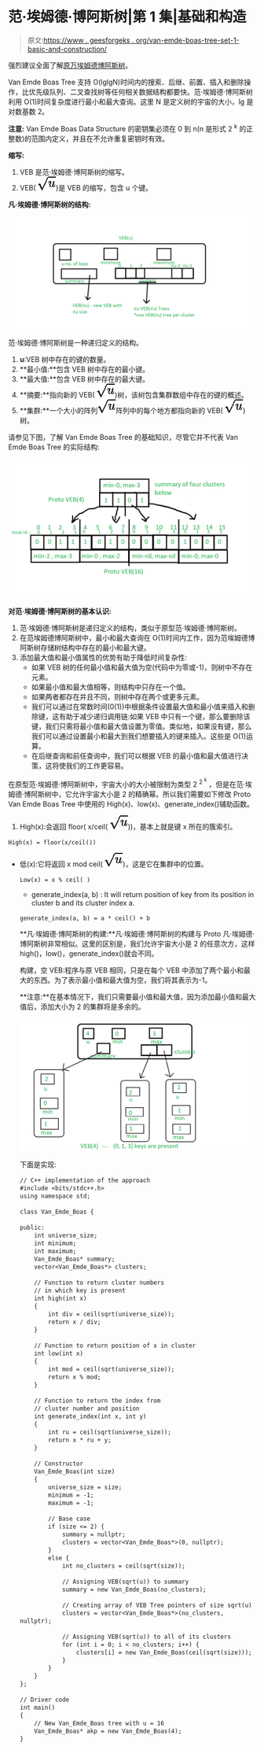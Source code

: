 # 范·埃姆德·博阿斯树|第 1 集|基础和构造

> 原文:[https://www . geesforgeks . org/van-emde-boas-tree-set-1-basic-and-construction/](https://www.geeksforgeeks.org/van-emde-boas-tree-set-1-basics-and-construction/)

强烈建议全面了解[原万埃姆德博阿斯树](https://www.geeksforgeeks.org/proto-van-emde-boas-trees-set-1-background-introduction/)。

Van Emde Boas Tree 支持 O(lglgN)时间内的搜索、后继、前置、插入和删除操作，比优先级队列、二叉查找树等任何相关数据结构都要快。范·埃姆德·博阿斯树利用 O(1)时间复杂度进行最小和最大查询。这里 N 是定义树的宇宙的大小，lg 是对数基数 2。

**注意:** Van Emde Boas Data Structure 的密钥集必须在 0 到 n(n 是形式 2 <sup>k</sup> 的正整数)的范围内定义，并且在不允许重复密钥时有效。

**缩写:**

1.  VEB 是范·埃姆德·博阿斯树的缩写。
2.  VEB( ![\sqrt{u}](img/3491977c654a0d671592d848380a7815.png "Rendered by QuickLaTeX.com"))是 VEB 的缩写，包含 u 个键。

**凡·埃姆德·博阿斯树的结构:**

![Van Emde Boas Tree](img/44d71636e0954d2ef8a199f6b7a32a5e.png)

范·埃姆德·博阿斯树是一种递归定义的结构。

1.  **u**:VEB 树中存在的键的数量。
2.  **最小值:**包含 VEB 树中存在的最小键。
3.  **最大值:**包含 VEB 树中存在的最大键。
4.  **摘要:**指向新的 VEB( ![\sqrt{u}](img/3491977c654a0d671592d848380a7815.png "Rendered by QuickLaTeX.com"))树，该树包含集群数组中存在的键的概述。
5.  **集群:**一个大小的阵列![\sqrt{u}](img/3491977c654a0d671592d848380a7815.png "Rendered by QuickLaTeX.com")阵列中的每个地方都指向新的 VEB( ![\sqrt{u}](img/3491977c654a0d671592d848380a7815.png "Rendered by QuickLaTeX.com"))树。

请参见下图，了解 Van Emde Boas Tree 的基础知识，尽管它并不代表 Van Emde Boas Tree 的实际结构:

![VEB basic](img/7602aff586c5ae1fb03dd801ec4f2f06.png)

**对范·埃姆德·博阿斯树的基本认识:**

1.  范·埃姆德·博阿斯树是递归定义的结构，类似于原型范·埃姆德·博阿斯树。
2.  在范埃姆德博阿斯树中，最小和最大查询在 O(1)时间内工作，因为范埃姆德博阿斯树存储树结构中存在的最小和最大键。
3.  添加最大值和最小值属性的优势有助于降低时间复杂性:
    *   如果 VEB 树的任何最小值和最大值为空(代码中为零或-1)，则树中不存在元素。
    *   如果最小值和最大值相等，则结构中只存在一个值。
    *   如果两者都存在并且不同，则树中存在两个或更多元素。
    *   我们可以通过在常数时间(0(1))中根据条件设置最大值和最小值来插入和删除键，这有助于减少递归调用链:如果 VEB 中只有一个键，那么要删除该键，我们只需将最小值和最大值设置为零值。类似地，如果没有键，那么我们可以通过设置最小和最大到我们想要插入的键来插入。这些是 O(1)运算。
    *   在后继查询和前任查询中，我们可以根据 VEB 的最小值和最大值进行决策，这将使我们的工作更容易。

在原型范·埃姆德·博阿斯树中，宇宙大小的大小被限制为类型 2 <sup>2 <sup>k</sup></sup> ，但是在范·埃姆德·博阿斯树中，它允许宇宙大小是 2 的精确幂。所以我们需要如下修改 Proto Van Emde Boas Tree 中使用的 High(x)、low(x)、generate_index()辅助函数。

1.  High(x):会返回 floor( x/ceil( ![\sqrt{u}](img/3491977c654a0d671592d848380a7815.png "Rendered by QuickLaTeX.com")))，基本上就是键 x 所在的簇索引。

```
High(x) = floor(x/ceil())
```

*   低(x):它将返回 x mod ceil( ![\sqrt{u}](img/3491977c654a0d671592d848380a7815.png "Rendered by QuickLaTeX.com"))，这是它在集群中的位置。

    ```
    Low(x) = x % ceil( )
    ```

    *   generate_index(a, b) : It will return position of key from its position in cluster b and its cluster index a.

    ```
    generate_index(a, b) = a * ceil() + b
    ```

    **凡·埃姆德·博阿斯树的构建:**凡·埃姆德·博阿斯树的构建与 Proto 凡·埃姆德·博阿斯树非常相似。这里的区别是，我们允许宇宙大小是 2 的任意次方，这样 high()，low()，generate_index()就会不同。

    构建，空 VEB:程序与原 VEB 相同，只是在每个 VEB 中添加了两个最小和最大的东西。为了表示最小值和最大值为空，我们将其表示为-1。

    **注意:**在基本情况下，我们只需要最小值和最大值，因为添加最小值和最大值后，添加大小为 2 的集群将是多余的。

    ![Van Emde Boas Tree size-4](img/0cc7c40bdf4e22003160debc3aebfe01.png)

    下面是实现:

    ```
    // C++ implementation of the approach
    #include <bits/stdc++.h>
    using namespace std;

    class Van_Emde_Boas {

    public:
        int universe_size;
        int minimum;
        int maximum;
        Van_Emde_Boas* summary;
        vector<Van_Emde_Boas*> clusters;

        // Function to return cluster numbers
        // in which key is present
        int high(int x)
        {
            int div = ceil(sqrt(universe_size));
            return x / div;
        }

        // Function to return position of x in cluster
        int low(int x)
        {
            int mod = ceil(sqrt(universe_size));
            return x % mod;
        }

        // Function to return the index from
        // cluster number and position
        int generate_index(int x, int y)
        {
            int ru = ceil(sqrt(universe_size));
            return x * ru + y;
        }

        // Constructor
        Van_Emde_Boas(int size)
        {
            universe_size = size;
            minimum = -1;
            maximum = -1;

            // Base case
            if (size <= 2) {
                summary = nullptr;
                clusters = vector<Van_Emde_Boas*>(0, nullptr);
            }
            else {
                int no_clusters = ceil(sqrt(size));

                // Assigning VEB(sqrt(u)) to summary
                summary = new Van_Emde_Boas(no_clusters);

                // Creating array of VEB Tree pointers of size sqrt(u)
                clusters = vector<Van_Emde_Boas*>(no_clusters, nullptr);

                // Assigning VEB(sqrt(u)) to all of its clusters
                for (int i = 0; i < no_clusters; i++) {
                    clusters[i] = new Van_Emde_Boas(ceil(sqrt(size)));
                }
            }
        }
    };

    // Driver code
    int main()
    {
        // New Van_Emde_Boas tree with u = 16
        Van_Emde_Boas* akp = new Van_Emde_Boas(4);
    }
    ```